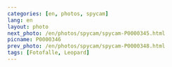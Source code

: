 ```yaml
---
categories: [en, photos, spycam]
lang: en
layout: photo
next_photo: /en/photos/spycam/spycam-P0000345.html
picname: P0000346
prev_photo: /en/photos/spycam/spycam-P0000348.html
tags: [Fotofalle, Leopard]
---
```

